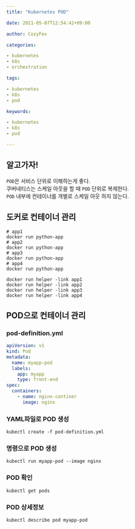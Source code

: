 ```yaml
---
title: "Kubernetes POD"

date: 2021-05-07T12:54:42+09:00

author: CozyFex

categories:

- kubernetes
- k8s
- orchestration

tags:

- kubernetes
- k8s
- pod

keywords:

- kubernetes
- k8s
- pod

---
```


## 알고가자!

`POD`은 서비스 단위로 이해하는게 좋다.\
쿠버네티스는 스케일 아웃을 할 때 `POD` 단위로 복제한다.\
`POD` 내부에 컨테이너를 개별로 스케일 아웃 하지 않는다.

## 도커로 컨테이너 관리

```shell
# app1
docker run python-app
# app2
docker run python-app
# app3
docker run python-app
# app4
docker run python-app

docker run helper -link app1
docker run helper -link app2
docker run helper -link app3
docker run helper -link app4
```

## POD으로 컨테이너 관리

### pod-definition.yml

```yaml
apiVersion: v1
kind: Pod
metadata:
  name: myapp-pod
  labels:
    app: myapp
    type: front-end
spec:
  containers:
    - name: nginx-continer
      image: nginx
```

### YAML파일로 POD 생성

```shell
kubectl create -f pod-definition.yml
```

### 명령으로 POD 생성

```shell
kubectl run myapp-pod --image nginx
```

### POD 확인

```shell
kubectl get pods
```

### POD 상세정보

```shell
kubectl describe pod myapp-pod
```

